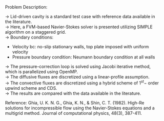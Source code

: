 Problem Description:  

-> Lid-driven cavity is a standard test case with reference data available in the literature.  
-> Here, a FVM-based Navier-Stokes solver is presented utilizing SIMPLE algorithm on a staggered grid.  
-> Boundary conditions:  
- Velocity bc: no-slip stationary walls, top plate imposed with uniform velocity  
- Pressure boundary condition: Neumann boundary condition at all walls  

-> The pressure-correction loop is solved using Jacobi iterative method, which is parallelized using OpenMP.  
-> The diffusive fluxes are discretized using a linear-profile assumption.  
-> The convective fluxes are discretized using a hybrid scheme of $1^{st}-$ order upwind scheme and CDS.  
-> The results are compared with the data available in the literature.  

Reference: Ghia, U. K. N. G., Ghia, K. N., & Shin, C. T. (1982). High-Re solutions for incompressible flow using the Navier-Stokes equations and a multigrid method. Journal of computational physics, 48(3), 387-411.  
